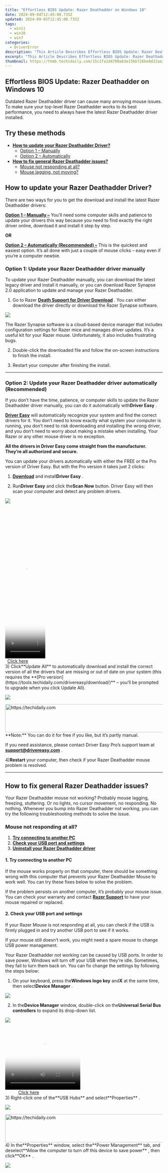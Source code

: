 ```yaml
---
title: "Effortless BIOS Update: Razer Deathadder on Windows 10"
date: 2024-09-04T12:45:00.735Z
updated: 2024-09-05T12:45:00.735Z
tags:
  - win11
  - win10
  - win7
categories:
  - DriverError
description: "This Article Describes Effortless BIOS Update: Razer Deathadder on Windows 10"
excerpt: "This Article Describes Effortless BIOS Update: Razer Deathadder on Windows 10"
thumbnail: https://thmb.techidaily.com/15c1fa1d4700ab3e156b726be8d32ae392374f04fa76102f811d9ae276709a58.jpg
---
```


## Effortless BIOS Update: Razer Deathadder on Windows 10

 Outdated Razer Deathadder driver can cause many annoying mouse issues. To make sure your top-level Razer Deathadder works to its best performance, you need to always have the latest Razer Deathadder driver installed.

## Try these methods

* [**How to update your Razer Deathadder Driver?**](https://dreoaffiliateprogram.pxf.io/k0ezjl)  
  * [Option 1 – Manually](https://martinic.evyy.net/m5azrm)  
  * [Option 2 – Automatically](https://versadesk.pxf.io/xyboxx)
* [**How to fix general Razer Deathadder issues?**](https://versadesk.pxf.io/xyboxx)  
  * [Mouse not responding at all?](https://imp.i357552.net/jzg4rq)  
  * [Mouse lagging, not moving?](https://natural-cycles.sjv.io/vmebmr)

## How to update your Razer Deathadder Driver?

 There are two ways for you to get the download and install the latest Razer Deathadder drivers:

**[Option 1 – Manually –](https://sentrypc.7eer.net/dkpkgn)** You’ll need some computer skills and patience to update your drivers this way because you need to find exactly the right driver online, download it and install it step by step.

**OR**

**[Option 2 – Automatically (Recommended) –](#o2)**  This is the quickest and easiest option. It’s all done with just a couple of mouse clicks – easy even if you’re a computer newbie.

### Option 1: Update your Razer Deathadder driver manually

 To update your Razer Deathadder manually, you can download the latest legacy driver and install it manually, or you can download Razer Synapse 2.0 application to update and manage your Razer Deathadder.

 1) Go to Razer **[Death Support for Driver Download](http://drivers.razersupport.com//index.php?%5Fm=downloads&%5Fa=view&parentcategoryid=131&pcid=11&nav=0,76,168,11)**  . You can either download the driver directly or download the Razer Synapse software.

![](https://images.drivereasy.com/wp-content/uploads/2019/12/download-1024x739.jpg)

 The Razer Synapse software is a cloud-based device manager that includes configuration settings for Razer mice and manages driver updates. It’s a useful kit for your Razer mouse. Unfortunately, it also includes frustrating bugs.

 2) Double-click the downloaded file and follow the on-screen instructions to finish the install.

 3) Restart your computer after finishing the install.

---

### Option 2: Update your Razer Deathadder driver automatically (Recommended)

 If you don’t have the time, patience, or computer skills to update the Razer Deathadder driver manually, you can do it automatically with**Driver Easy** .

**[Driver Easy](https://tools.techidaily.com/drivereasy/download/)**  will automatically recognize your system and find the correct drivers for it. You don’t need to know exactly what system your computer is running, you don’t need to risk downloading and installing the wrong driver, and you don’t need to worry about making a mistake when installing. Your Razer or any other mouse driver is no exception.

 **All the drivers in Driver Easy come straight from the manufacturer. They’re all authorized and secure.**

 You can update your drivers automatically with either the FREE or the Pro version of Driver Easy. But with the Pro version it takes just 2 clicks:

 1) **[Download](https://tools.techidaily.com/drivereasy/download/)**  and install**Driver Easy** .

 2) Run**Driver Easy** and click the**Scan Now** button. Driver Easy will then scan your computer and detect any problem drivers.

![](https://images.drivereasy.com/wp-content/uploads/2019/09/image-479.png)

<!-- affiliate ads begin -->
<span id="1977032">
					<video width="128" height="480" style="cursor:pointer"
           poster="//a.impactradius-go.com/display-clicktoplayimage/1977032.png"
           onclick="if(!this.playClicked){this.play();this.setAttribute('controls',true);this.playClicked=true;}">
	   <source src="//a.impactradius-go.com/display-ad/22993-1977032">
	   <img src="//a.impactradius-go.com/display-clicktoplayimage/1977032.png" style="border: none; height: 100%; width: 100%; object-fit: contain">
	</video>
	<div style="width:80px;text-align:center"><a href="javascript:window.open(decodeURIComponent('https%3A%2F%2Fhomestyler.sjv.io%2Fc%2F5597632%2F1977032%2F22993'), '_blank');void(0);">Click here</a></div>
</span>
<img height="0" width="0" src="https://imp.pxf.io/i/5597632/1977032/22993" style="position:absolute;visibility:hidden;" border="0" />
<!-- affiliate ads end -->
 3) Click**Update All** to automatically download and install the correct version of all the drivers that are missing or out of date on your system (this requires the **[Pro version](https://tools.techidaily.com/drivereasy/download/)**  – you’ll be prompted to upgrade when you click Update All).

![](https://images.drivereasy.com/wp-content/uploads/2019/09/image-469.png)

<!-- affiliate ads begin -->
<a href="https://aligracehair.sjv.io/c/5597632/1934142/19272" target="_top" id="1934142">
  <img src="//a.impactradius-go.com/display-ad/19272-1934142" border="0" alt="https://techidaily.com" width="728" height="90"/>
</a>
<img height="0" width="0" src="https://aligracehair.sjv.io/i/5597632/1934142/19272" style="position:absolute;visibility:hidden;" border="0" />
<!-- affiliate ads end -->
**Note:** You can do it for free if you like, but it’s partly manual.

 If you need assistance, please contact Driver Easy Pro’s support team at [**support@drivereasy.com**](https://vapordna.pxf.io/vnbxna) .

 4)**Restart** your computer, then check if your Razer Deathadder mouse problem is resolved.

---

## How to fix general Razer Deathadder issues?

 Your Razer Deathadder mouse not working? Probably mouse lagging, freezing, stuttering. Or no lights, no cursor movement, no responding. No nothing. Whenever you bump into Razer Deathadder not working, you can try the following troubleshooting methods to solve the issue.

### Mouse not responding at all?

1. **[Try connecting to another PC](https://malaysia-healthcare-travel-council.pxf.io/752oeg)**
2. **[Check your USB port and settings](https://zebaoaffiliateprogram.pxf.io/xkwqe1)**
3. **[Uninstall your Razer Deathadder driver](https://modlily.sjv.io/aw92wr)**

#### 1\. Try connecting to another PC

 If the mouse works properly on that computer, there should be something wrong with this computer that prevents your Razer Deathadder Mouse to work well. You can try these fixes below to solve the problem.

 If the problem persists on another computer, it’s probably your mouse issue. You can check your warranty and contact **[Razer Support](https://support.razer.com/contact-support)**  to have your mouse repaired or replaced.

#### 2\. Check your USB port and settings

 If your Razer Mouse is not responding at all, you can check if the USB is firmly plugged in and try another USB port to see if it works.

 If your mouse still doesn’t work, you might need a spare mouse to change USB power management.

 Your Razer Deathadder not working can be caused by USB ports. In order to save power, Windows will turn off your USB when they’re idle. Sometimes, they fail to turn them back on. You can fix change the settings by following the steps below:

 1) On your keyboard, press the**Windows logo key** and**X** at the same time, then select**Device Manager** .

![](https://images.drivereasy.com/wp-content/uploads/2019/09/image-456.png)

 2) In the**Device Manager** window, double-click on the**Universal Serial Bus controllers** to expand its drop-down list.

![](https://images.drivereasy.com/wp-content/uploads/2019/09/image-487.png)

<!-- affiliate ads begin -->
<span id="1304647">
					<video width="240" height="200" style="cursor:pointer"
           poster="//a.impactradius-go.com/display-clicktoplayimage/1304647.png"
           onclick="if(!this.playClicked){this.play();this.setAttribute('controls',true);this.playClicked=true;}">
	   <source src="//a.impactradius-go.com/display-ad/15852-1304647">
	   <img src="//a.impactradius-go.com/display-clicktoplayimage/1304647.png" style="border: none; height: 100%; width: 100%; object-fit: contain">
	</video>
	<div style="width:150px;text-align:center"><a href="javascript:window.open(decodeURIComponent('https%3A%2F%2Fthefitville.pxf.io%2Fc%2F5597632%2F1304647%2F15852'), '_blank');void(0);">Click here</a></div>
</span>
<img height="0" width="0" src="https://imp.pxf.io/i/5597632/1304647/15852" style="position:absolute;visibility:hidden;" border="0" />
<!-- affiliate ads end -->
 3) Right-click one of the**USB Hubs** and select**Properties** .

![](https://images.drivereasy.com/wp-content/uploads/2019/09/image-458.png)

<!-- affiliate ads begin -->
<a href="https://aligracehair.sjv.io/c/5597632/2016170/19272" target="_top" id="2016170">
  <img src="//a.impactradius-go.com/display-ad/19272-2016170" border="0" alt="https://techidaily.com" width="728" height="90"/>
</a>
<img height="0" width="0" src="https://aligracehair.sjv.io/i/5597632/2016170/19272" style="position:absolute;visibility:hidden;" border="0" />
<!-- affiliate ads end -->
 4) In the**Properties** window, select the**Power Management** tab, and deselect**Allow the computer to turn off this device to save power** , then click**OK** .

![](https://images.drivereasy.com/wp-content/uploads/2019/09/image-455.png)

<!-- affiliate ads begin -->
<span id="1531879">
					<video width="864" height="1536" style="cursor:pointer"
           poster="//a.impactradius-go.com/display-clicktoplayimage/1531879.png"
           onclick="if(!this.playClicked){this.play();this.setAttribute('controls',true);this.playClicked=true;}">
	   <source src="//a.impactradius-go.com/display-ad/16446-1531879">
	   <img src="//a.impactradius-go.com/display-clicktoplayimage/1531879.png" style="border: none; height: 100%; width: 100%; object-fit: contain">
	</video>
	<div style="width:540px;text-align:center"><a href="javascript:window.open(decodeURIComponent('https%3A%2F%2Flaganoo.pxf.io%2Fc%2F5597632%2F1531879%2F16446'), '_blank');void(0);">Click here</a></div>
</span>
<img height="0" width="0" src="https://imp.pxf.io/i/5597632/1531879/16446" style="position:absolute;visibility:hidden;" border="0" />
<!-- affiliate ads end -->
 5) If there is more than one USB Hub on your PC, then repeat steps 3 and 4 above to apply the same settings to other**USB Hubs** .

 After completing the steps above, you can check if your Razer Deathadder mouse works.

#### 3\. Uninstall your Razer Deathadder driver

 You can always uninstall your Razer Deathadder driver if it’s not working. Here is how to do it:

 1) Right-click the**Start** menu (the Windows logo icon) and select**Device Manager** .

![](https://images.drivereasy.com/wp-content/uploads/2019/09/image-459.png)

 2) Click**View** and select**Show hidden devices** . Double click**Mouse and other pointing devices** to expand the drop-down list.

![](https://images.drivereasy.com/wp-content/uploads/2019/09/2019-09-18_13-07-38-1.png)

<!-- affiliate ads begin -->
<a href="https://aligracehair.sjv.io/c/5597632/1915830/19272" target="_top" id="1915830">
  <img src="//a.impactradius-go.com/display-ad/19272-1915830" border="0" alt="https://techidaily.com" width="728" height="90"/>
</a>
<img height="0" width="0" src="https://aligracehair.sjv.io/i/5597632/1915830/19272" style="position:absolute;visibility:hidden;" border="0" />
<!-- affiliate ads end -->
 3) Right-click your**Razer Deathadder driver** and select**Uninstall device** . Also, uninstall all hidden supporting drivers.

![](https://images.drivereasy.com/wp-content/uploads/2019/09/image-464.png)

<!-- affiliate ads begin -->
<a href="https://aligracehair.sjv.io/c/5597632/1997680/19272" target="_top" id="1997680">
  <img src="//a.impactradius-go.com/display-ad/19272-1997680" border="0" alt="https://techidaily.com" width="728" height="90"/>
</a>
<img height="0" width="0" src="https://aligracehair.sjv.io/i/5597632/1997680/19272" style="position:absolute;visibility:hidden;" border="0" />
<!-- affiliate ads end -->
 4) You will then be prompted to confirm your choice. Select**Uninstall** .

![](https://images.drivereasy.com/wp-content/uploads/2019/09/image-462.png)

<!-- affiliate ads begin -->
<a href="https://aligracehair.sjv.io/c/5597632/1975841/19272" target="_top" id="1975841">
  <img src="//a.impactradius-go.com/display-ad/19272-1975841" border="0" alt="https://techidaily.com" width="728" height="90"/>
</a>
<img height="0" width="0" src="https://aligracehair.sjv.io/i/5597632/1975841/19272" style="position:absolute;visibility:hidden;" border="0" />
<!-- affiliate ads end -->
 5) After uninstalling, you will not be able to use your mouse. Don’t worry, just unplug your mouse, then re-plug it to see if it works.

Windows will help you reinstall the driver for your mouse.

 If your Razer Deathadder mouse still doesn’t work, you’ll need to move on to the next step.

### Mouse lagging, not moving?

1. **[Clean your mouse](https://technitya.sjv.io/dkpn02)**
2. **[Adjust Razer Synapse Settings](https://getlyla.pxf.io/ek9gkg)**

#### 1\. Clean your mouse

 If the cursor doesn’t move, it’s probably because your mouse’s sensor might be dirty.

 Clean the sensor using a Q-tip lightly coated in rubbing alcohol. Let the sensor dry for 5 minutes before trying the mouse again.

#### 2\. Adjust Razer Synapse Settings

 If you have installed Razer Synapse, adjusting a few Razer Synapse settings might fix random mouse freezes.

1) Open Razer Synapse.

2) Click the**Performance** tab, then adjust the**Polling Rate** set to**500** if required.

3) Click the**Calibration** tab, then select the**Surface Calibration** option if it’s not currently on.

5) If you don’t have a Razer mouse pad, select the**Others** option and your mouse pad. Follow the instructions to calibrate the mouse pad.

---

 We hope this helps resolve your problem. If you have any questions, please feel free to leave us a comment below.

* [Drivers](https://tools.techidaily.com/drivereasy/download/)
* [mouse](https://store.drivereasy.com/order/cart.php?PRODS=4731822&QTY=1&AFFILIATE=108875)

<ins class="adsbygoogle"
     style="display:block"
     data-ad-format="autorelaxed"
     data-ad-client="ca-pub-7571918770474297"
     data-ad-slot="1223367746"></ins>



<ins class="adsbygoogle"
     style="display:block"
     data-ad-client="ca-pub-7571918770474297"
     data-ad-slot="8358498916"
     data-ad-format="auto"
     data-full-width-responsive="true"></ins>




